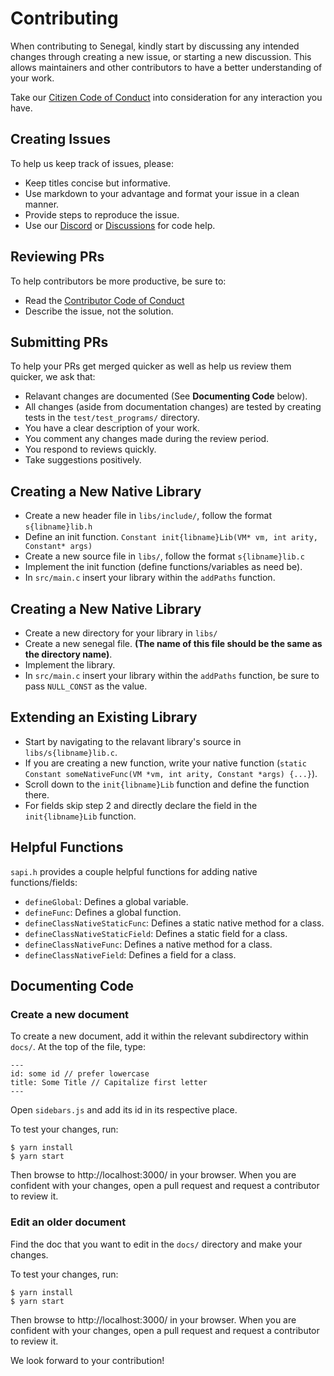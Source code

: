 # Contributing

When contributing to Senegal, kindly start by discussing any intended changes through creating a new issue, or starting a new discussion. This allows maintainers and other contributors
to have a better understanding of your work.

Take our [Citizen Code of Conduct](https://github.com/SenegalLang/Senegal/blob/master/CITIZEN_CODE_OF_CONDUCT.md) into consideration for any interaction you have.

## Creating Issues
To help us keep track of issues, please:

- Keep titles concise but informative.
- Use markdown to your advantage and format your issue in a clean manner.
- Provide steps to reproduce the issue.
- Use our [Discord](https://discord.gg/AacmA3W) or [Discussions](https://github.com/SenegalLang/Senegal/discussions) for code help.

## Reviewing PRs
To help contributors be more productive, be sure to:

- Read the [Contributor Code of Conduct](https://github.com/SenegalLang/Senegal/blob/master/CODE_OF_CONDUCT.md)
- Describe the issue, not the solution.

## Submitting PRs
To help your PRs get merged quicker as well as help us review them quicker, we ask that:

- Relavant changes are documented (See **Documenting Code** below).
- All changes (aside from documentation changes) are tested by creating tests in the `test/test_programs/` directory.
- You have a clear description of your work.
- You comment any changes made during the review period. 
- You respond to reviews quickly.
- Take suggestions positively.

## Creating a New Native Library
- Create a new header file in `libs/include/`, follow the format `s{libname}lib.h`
- Define an init function. `Constant init{libname}Lib(VM* vm, int arity, Constant* args)`
- Create a new source file in `libs/`, follow the format `s{libname}lib.c`
- Implement the init function (define functions/variables as need be).
- In `src/main.c` insert your library within the `addPaths` function.

## Creating a New Native Library
- Create a new directory for your library in `libs/`
- Create a new senegal file. **(The name of this file should be the same as the directory name)**.
- Implement the library.
- In `src/main.c` insert your library within the `addPaths` function, be sure to pass `NULL_CONST` as the value.


## Extending an Existing Library
- Start by navigating to the relavant library's source in `libs/s{libname}lib.c`.
- If you are creating a new function, write your native function (`static Constant someNativeFunc(VM *vm, int arity, Constant *args) {...}`).
- Scroll down to the `init{libname}Lib` function and define the function there.
- For fields skip step 2 and directly declare the field in the `init{libname}Lib` function.

## Helpful Functions
`sapi.h` provides a couple helpful functions for adding native functions/fields:
- `defineGlobal`: Defines a global variable.
- `defineFunc`: Defines a global function.
- `defineClassNativeStaticFunc`: Defines a static native method for a class.
- `defineClassNativeStaticField`: Defines a static field for a class.
- `defineClassNativeFunc`: Defines a native method for a class.
- `defineClassNativeField`: Defines a field for a class.

## Documenting Code

### Create a new document
To create a new document, add it within the relevant subdirectory within `docs/`.
At the top of the file, type: 
```
---
id: some id // prefer lowercase
title: Some Title // Capitalize first letter
---
```

Open `sidebars.js` and add its id in its respective place.

To test your changes, run:
```shell
$ yarn install
$ yarn start
```


Then browse to http://localhost:3000/ in your browser.
When you are confident with your changes, open a pull request and request a contributor to review it.

### Edit an older document
Find the doc that you want to edit in the `docs/` directory and make your changes.

To test your changes, run: 
```shell
$ yarn install
$ yarn start
```


Then browse to http://localhost:3000/ in your browser.
When you are confident with your changes, open a pull request and request a contributor to review it.

We look forward to your contribution!
